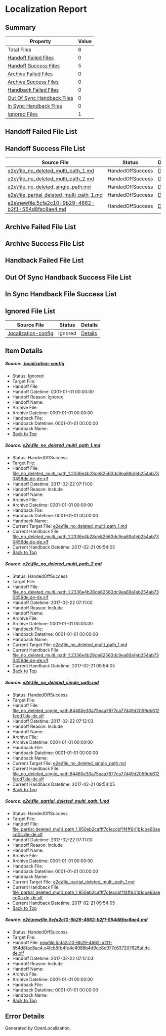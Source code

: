 # <a name='report-top'></a> Localization Report

## Summary
 Property | Value 
 -------- | ----- 
 Total Files | 6
[ Handoff Failed Files ](#handoff-failed-list)| 0
[ Handoff Success Files ](#handoff-success-list)| 5
[ Archive Failed Files ](#archive-failed-list)| 0
[ Archive Success Files ](#archive-success-list)| 0
[ Handback Failed Files ](#handback-failed-list)| 0
[ Out Of Sync Handback Files ](#outofsync-handback-success-list)| 0
[ In Sync Handback Files ](#insync-handback-success-list)| 0
[ Ignored Files ](#ignored-list)| 1

## <a name='handoff-failed-list'></a> Handoff Failed File List

## <a name='handoff-success-list'></a> Handoff Success File List
 Source File | Status | Details 
 ----------- | ------ | ------- 
 [e2e\file_no_deleted_multi_path_1.md](https://github.com/OpenLocalizationTestOrg/ol-test4/blob/868ff459ab5eafcddcab271ea672ff91c4bb11dd/e2e/file_no_deleted_multi_path_1.md) | HandedOffSuccess | [Details](#835130af2d9ee255d4d72fab64a9d447470dd2b71)
 [e2e\file_no_deleted_multi_path_2.md](https://github.com/OpenLocalizationTestOrg/ol-test4/blob/f1e7ddaaa1dac0409258e72a83b7283cae300157/e2e/file_no_deleted_multi_path_2.md) | HandedOffSuccess | [Details](#835130af2d9ee255d4d72fab64a9d447470dd2b72)
 [e2e\file_no_deleted_single_path.md](https://github.com/OpenLocalizationTestOrg/ol-test4/blob/f1e7ddaaa1dac0409258e72a83b7283cae300157/e2e/file_no_deleted_single_path.md) | HandedOffSuccess | [Details](#4a4eba01d246e4a0eb584c19246d7caa865129b83)
 [e2e\file_partial_deleted_multi_path_1.md](https://github.com/OpenLocalizationTestOrg/ol-test4/blob/868ff459ab5eafcddcab271ea672ff91c4bb11dd/e2e/file_partial_deleted_multi_path_1.md) | HandedOffSuccess | [Details](#6a8a08cd2fcf7f6eb1cd6a731854f648b387cff74)
 [e2e\newfile.5cfa2c10-9b29-4662-b2f1-554d8fac8ae4.md](https://github.com/OpenLocalizationTestOrg/ol-test4/blob/f1e7ddaaa1dac0409258e72a83b7283cae300157/e2e/newfile.5cfa2c10-9b29-4662-b2f1-554d8fac8ae4.md) | HandedOffSuccess | [Details](#a931b857714cd7032171984b93a9256d3ed1c7b45)

## <a name='archive-failed-list'></a> Archive Failed File List

## <a name='archive-success-list'></a> Archive Success File List

## <a name='handback-failed-list'></a> Handback Failed File List

## <a name='outofsync-handback-success-list'></a> Out Of Sync Handback Success File List

## <a name='insync-handback-success-list'></a> In Sync Handback File Success List

## <a name='ignored-list'></a> Ignored File List
 Source File | Status | Details 
 ----------- | ------ | ------- 
 [.localization-config](https://github.com/OpenLocalizationTestOrg/ol-test4/blob/f1e7ddaaa1dac0409258e72a83b7283cae300157/.localization-config) | Ignored | [Details](#cb0632cf59c1387fc1742bfb9fa3c47f87e2e5c90)

## Item Details
##### <a name='cb0632cf59c1387fc1742bfb9fa3c47f87e2e5c90'></a> Source: [.localization-config](https://github.com/OpenLocalizationTestOrg/ol-test4/blob/f1e7ddaaa1dac0409258e72a83b7283cae300157/.localization-config)
* Status: Ignored
* Target File: 
* Handoff File: 
* Handoff Datetime: 0001-01-01 00:00:00
* Handoff Reason: Ignored
* Handoff Name: 
* Archive File: 
* Archive Datetime: 0001-01-01 00:00:00
* Handback File: 
* Handback Datetime: 0001-01-01 00:00:00
* Handback Name: 
* [Back to Top](#report-top)

##### <a name='835130af2d9ee255d4d72fab64a9d447470dd2b71'></a> Source: [e2e\file_no_deleted_multi_path_1.md](https://github.com/OpenLocalizationTestOrg/ol-test4/blob/868ff459ab5eafcddcab271ea672ff91c4bb11dd/e2e/file_no_deleted_multi_path_1.md)
* Status: HandedOffSuccess
* Target File: 
* Handoff File: [file_no_deleted_multi_path_1.2336e4b28de82563dc9ea89a1eb254ab730456de.de-de.xlf](https://github.com/OpenLocalizationTestOrg/ol-test4-handoff/blob/0ffc7c5b37e1ea05626fa8165bc78119d8dadb02/ol-handoff/OpenLocalizationTestOrg/ol-test4-dede/xinjiang/mt/file_no_deleted_multi_path_1.2336e4b28de82563dc9ea89a1eb254ab730456de.de-de.xlf)
* Handoff Datetime: 2017-02-22 07:11:00
* Handoff Reason: Include
* Handoff Name: 
* Archive File: 
* Archive Datetime: 0001-01-01 00:00:00
* Handback File: 
* Handback Datetime: 0001-01-01 00:00:00
* Handback Name: 
* Current Target File: [e2e\file_no_deleted_multi_path_1.md](https://github.com/OpenLocalizationTestOrg/ol-test4-dede/blob/3dee7b10c83dc73a138de78932067afb465848fa/e2e/file_no_deleted_multi_path_1.md)
* Current Handback File: [file_no_deleted_multi_path_1.2336e4b28de82563dc9ea89a1eb254ab730456de.de-de.xlf](https://github.com/OpenLocalizationTestOrg/ol-test4-handback/blob/f289d98cd7586e507564584cada8dddc35d303b8/ol-handback/OpenLocalizationTestOrg/ol-test4-dede/xinjiang/mt/file_no_deleted_multi_path_1.2336e4b28de82563dc9ea89a1eb254ab730456de.de-de.xlf)
* Current Handback Datetime: 2017-02-21 09:54:05
* [Back to Top](#report-top)

##### <a name='835130af2d9ee255d4d72fab64a9d447470dd2b72'></a> Source: [e2e\file_no_deleted_multi_path_2.md](https://github.com/OpenLocalizationTestOrg/ol-test4/blob/f1e7ddaaa1dac0409258e72a83b7283cae300157/e2e/file_no_deleted_multi_path_2.md)
* Status: HandedOffSuccess
* Target File: 
* Handoff File: [file_no_deleted_multi_path_1.2336e4b28de82563dc9ea89a1eb254ab730456de.de-de.xlf](https://github.com/OpenLocalizationTestOrg/ol-test4-handoff/blob/0ffc7c5b37e1ea05626fa8165bc78119d8dadb02/ol-handoff/OpenLocalizationTestOrg/ol-test4-dede/xinjiang/mt/file_no_deleted_multi_path_1.2336e4b28de82563dc9ea89a1eb254ab730456de.de-de.xlf)
* Handoff Datetime: 2017-02-22 07:11:00
* Handoff Reason: Include
* Handoff Name: 
* Archive File: 
* Archive Datetime: 0001-01-01 00:00:00
* Handback File: 
* Handback Datetime: 0001-01-01 00:00:00
* Handback Name: 
* Current Target File: [e2e\file_no_deleted_multi_path_1.md](https://github.com/OpenLocalizationTestOrg/ol-test4-dede/blob/3dee7b10c83dc73a138de78932067afb465848fa/e2e/file_no_deleted_multi_path_1.md)
* Current Handback File: [file_no_deleted_multi_path_1.2336e4b28de82563dc9ea89a1eb254ab730456de.de-de.xlf](https://github.com/OpenLocalizationTestOrg/ol-test4-handback/blob/f289d98cd7586e507564584cada8dddc35d303b8/ol-handback/OpenLocalizationTestOrg/ol-test4-dede/xinjiang/mt/file_no_deleted_multi_path_1.2336e4b28de82563dc9ea89a1eb254ab730456de.de-de.xlf)
* Current Handback Datetime: 2017-02-21 09:54:05
* [Back to Top](#report-top)

##### <a name='4a4eba01d246e4a0eb584c19246d7caa865129b83'></a> Source: [e2e\file_no_deleted_single_path.md](https://github.com/OpenLocalizationTestOrg/ol-test4/blob/f1e7ddaaa1dac0409258e72a83b7283cae300157/e2e/file_no_deleted_single_path.md)
* Status: HandedOffSuccess
* Target File: 
* Handoff File: [file_no_deleted_single_path.84480e30a75eaa7877ca77d49d2059db6121edd7.de-de.xlf](https://github.com/OpenLocalizationTestOrg/ol-test4-handoff/blob/dc2206c5e3f15efd04cd6fed1bd13f37f7e9a789/ol-handoff/OpenLocalizationTestOrg/ol-test4-dede/xinjiang/mt/file_no_deleted_single_path.84480e30a75eaa7877ca77d49d2059db6121edd7.de-de.xlf)
* Handoff Datetime: 2017-02-22 07:12:03
* Handoff Reason: Include
* Handoff Name: 
* Archive File: 
* Archive Datetime: 0001-01-01 00:00:00
* Handback File: 
* Handback Datetime: 0001-01-01 00:00:00
* Handback Name: 
* Current Target File: [e2e\file_no_deleted_single_path.md](https://github.com/OpenLocalizationTestOrg/ol-test4-dede/blob/3dee7b10c83dc73a138de78932067afb465848fa/e2e/file_no_deleted_single_path.md)
* Current Handback File: [file_no_deleted_single_path.84480e30a75eaa7877ca77d49d2059db6121edd7.de-de.xlf](https://github.com/OpenLocalizationTestOrg/ol-test4-handback/blob/f289d98cd7586e507564584cada8dddc35d303b8/ol-handback/OpenLocalizationTestOrg/ol-test4-dede/xinjiang/mt/file_no_deleted_single_path.84480e30a75eaa7877ca77d49d2059db6121edd7.de-de.xlf)
* Current Handback Datetime: 2017-02-21 09:54:05
* [Back to Top](#report-top)

##### <a name='6a8a08cd2fcf7f6eb1cd6a731854f648b387cff74'></a> Source: [e2e\file_partial_deleted_multi_path_1.md](https://github.com/OpenLocalizationTestOrg/ol-test4/blob/868ff459ab5eafcddcab271ea672ff91c4bb11dd/e2e/file_partial_deleted_multi_path_1.md)
* Status: HandedOffSuccess
* Target File: 
* Handoff File: [file_partial_deleted_multi_path_1.950eb2cafff7c1eccbf1f4ff641b1cbe66aecd0c.de-de.xlf](https://github.com/OpenLocalizationTestOrg/ol-test4-handoff/blob/0ffc7c5b37e1ea05626fa8165bc78119d8dadb02/ol-handoff/OpenLocalizationTestOrg/ol-test4-dede/xinjiang/mt/file_partial_deleted_multi_path_1.950eb2cafff7c1eccbf1f4ff641b1cbe66aecd0c.de-de.xlf)
* Handoff Datetime: 2017-02-22 07:11:00
* Handoff Reason: Include
* Handoff Name: 
* Archive File: 
* Archive Datetime: 0001-01-01 00:00:00
* Handback File: 
* Handback Datetime: 0001-01-01 00:00:00
* Handback Name: 
* Current Target File: [e2e\file_partial_deleted_multi_path_1.md](https://github.com/OpenLocalizationTestOrg/ol-test4-dede/blob/3dee7b10c83dc73a138de78932067afb465848fa/e2e/file_partial_deleted_multi_path_1.md)
* Current Handback File: [file_partial_deleted_multi_path_1.950eb2cafff7c1eccbf1f4ff641b1cbe66aecd0c.de-de.xlf](https://github.com/OpenLocalizationTestOrg/ol-test4-handback/blob/f289d98cd7586e507564584cada8dddc35d303b8/ol-handback/OpenLocalizationTestOrg/ol-test4-dede/xinjiang/mt/file_partial_deleted_multi_path_1.950eb2cafff7c1eccbf1f4ff641b1cbe66aecd0c.de-de.xlf)
* Current Handback Datetime: 2017-02-21 09:54:05
* [Back to Top](#report-top)

##### <a name='a931b857714cd7032171984b93a9256d3ed1c7b45'></a> Source: [e2e\newfile.5cfa2c10-9b29-4662-b2f1-554d8fac8ae4.md](https://github.com/OpenLocalizationTestOrg/ol-test4/blob/f1e7ddaaa1dac0409258e72a83b7283cae300157/e2e/newfile.5cfa2c10-9b29-4662-b2f1-554d8fac8ae4.md)
* Status: HandedOffSuccess
* Target File: 
* Handoff File: [newfile.5cfa2c10-9b29-4662-b2f1-554d8fac8ae4.e4fcb5fb4fe4c4988b4d9ee8e977c637207626af.de-de.xlf](https://github.com/OpenLocalizationTestOrg/ol-test4-handoff/blob/dc2206c5e3f15efd04cd6fed1bd13f37f7e9a789/ol-handoff/OpenLocalizationTestOrg/ol-test4-dede/xinjiang/mt/newfile.5cfa2c10-9b29-4662-b2f1-554d8fac8ae4.e4fcb5fb4fe4c4988b4d9ee8e977c637207626af.de-de.xlf)
* Handoff Datetime: 2017-02-22 07:12:03
* Handoff Reason: Include
* Handoff Name: 
* Archive File: 
* Archive Datetime: 0001-01-01 00:00:00
* Handback File: 
* Handback Datetime: 0001-01-01 00:00:00
* Handback Name: 
* [Back to Top](#report-top)


## Error Details

Generated by OpenLocalization.
